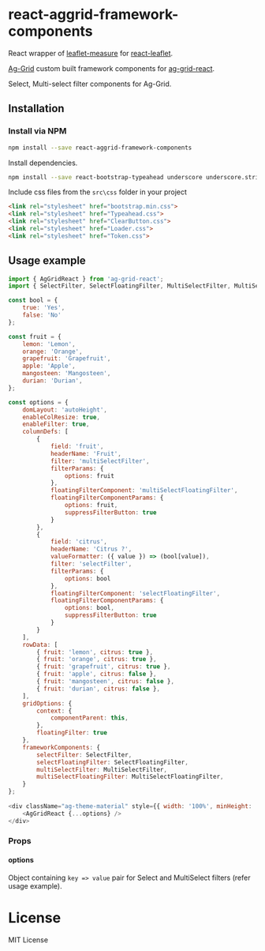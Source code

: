 # react-aggrid-framework-components

React wrapper of [leaflet-measure](https://github.com/ljagis/leaflet-measure)
for [react-leaflet](https://github.com/PaulLeCam/react-leaflet).

[Ag-Grid](https://www.ag-grid.com/) custom built framework components for [ag-grid-react](https://www.npmjs.com/package/ag-grid-react).

Select, Multi-select filter components for Ag-Grid.


## Installation

### Install via NPM

```bash
npm install --save react-aggrid-framework-components
```

Install dependencies.

```bash
npm install --save react-bootstrap-typeahead underscore underscore.string
```

Include css files from the ` src\css ` folder in your project

```html
<link rel="stylesheet" href="bootstrap.min.css">
<link rel="stylesheet" href="Typeahead.css">
<link rel="stylesheet" href="ClearButton.css">
<link rel="stylesheet" href="Loader.css">
<link rel="stylesheet" href="Token.css">
```

## Usage example

```javascript
import { AgGridReact } from 'ag-grid-react';
import { SelectFilter, SelectFloatingFilter, MultiSelectFilter, MultiSelectFloatingFilter } from 'react-aggrid-framework-components';

const bool = {
	true: 'Yes',
	false: 'No'
};

const fruit = {
	lemon: 'Lemon',
	orange: 'Orange',
	grapefruit: 'Grapefruit',
	apple: 'Apple',
	mangosteen: 'Mangosteen',
	durian: 'Durian',
};

const options = {
	domLayout: 'autoHeight',
	enableColResize: true,
	enableFilter: true,
	columnDefs: [
		{
			field: 'fruit',
			headerName: 'Fruit',
			filter: 'multiSelectFilter',
			filterParams: { 
				options: fruit
			},
			floatingFilterComponent: 'multiSelectFloatingFilter',
			floatingFilterComponentParams: { 
				options: fruit,
				suppressFilterButton: true
			}
		},
		{
			field: 'citrus',
			headerName: 'Citrus ?',
			valueFormatter: ({ value }) => (bool[value]),
			filter: 'selectFilter',
			filterParams: {
				options: bool
			},
			floatingFilterComponent: 'selectFloatingFilter',
			floatingFilterComponentParams: {
				options: bool,
				suppressFilterButton: true
			}
		}
	],
	rowData: [
		{ fruit: 'lemon', citrus: true },
		{ fruit: 'orange', citrus: true },
		{ fruit: 'grapefruit', citrus: true },
		{ fruit: 'apple', citrus: false },
		{ fruit: 'mangosteen', citrus: false },
		{ fruit: 'durian', citrus: false },
	],
	gridOptions: {
		context: {
			componentParent: this,
		},
		floatingFilter: true
	},
	frameworkComponents: {
		selectFilter: SelectFilter,
		selectFloatingFilter: SelectFloatingFilter,
		multiSelectFilter: MultiSelectFilter,
		multiSelectFloatingFilter: MultiSelectFloatingFilter,
	}
};
		
<div className="ag-theme-material" style={{ width: '100%', minHeight: '200px' }}>
	<AgGridReact {...options} />
</div>
```

### Props

#### options

Object containing ` key => value ` pair for Select and MultiSelect filters (refer usage example).


# License

MIT License
